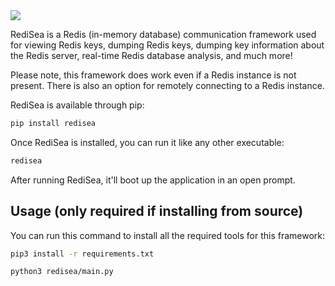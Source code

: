 <img src="https://raw.githubusercontent.com/battleoverflow/RediSea/main/assets/redisea_banner_v3.png">

RediSea is a Redis (in-memory database) communication framework used for viewing Redis keys, dumping Redis keys, dumping key information about the Redis server, real-time Redis database analysis, and much more!

Please note, this framework does work even if a Redis instance is not present. There is also an option for remotely connecting to a Redis instance.

RediSea is available through pip:
```bash
pip install redisea
```

Once RediSea is installed, you can run it like any other executable:
```bash
redisea
```

After running RediSea, it'll boot up the application in an open prompt.

## Usage (only required if installing from source)
You can run this command to install all the required tools for this framework:
```bash
pip3 install -r requirements.txt
```
```bash
python3 redisea/main.py
```
